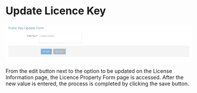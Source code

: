 # Update Licence Key

![](../../../.gitbook/assets/LicenceUpdateForm.png)

From the edit button next to the option to be updated on the License Information page, the Licence Property Form page is accessed. After the new value is entered, the process is completed by clicking the save button.
